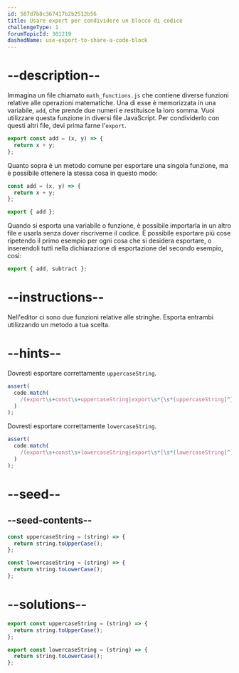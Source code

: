 ```yaml
---
id: 587d7b8c367417b2b2512b56
title: Usare export per condividere un blocco di codice
challengeType: 1
forumTopicId: 301219
dashedName: use-export-to-share-a-code-block
---
```


# --description--

Immagina un file chiamato `math_functions.js` che contiene diverse funzioni relative alle operazioni matematiche. Una di esse è memorizzata in una variabile, `add`, che prende due numeri e restituisce la loro somma. Vuoi utilizzare questa funzione in diversi file JavaScript. Per condividerlo con questi altri file, devi prima farne l'`export`.

```js
export const add = (x, y) => {
  return x + y;
};
```

Quanto sopra è un metodo comune per esportare una singola funzione, ma è possibile ottenere la stessa cosa in questo modo:

```js
const add = (x, y) => {
  return x + y;
};

export { add };
```

Quando si esporta una variabile o funzione, è possibile importarla in un altro file e usarla senza dover riscriverne il codice. È possibile esportare più cose ripetendo il primo esempio per ogni cosa che si desidera esportare, o inserendoli tutti nella dichiarazione di esportazione del secondo esempio, così:

```js
export { add, subtract };
```

# --instructions--

Nell'editor ci sono due funzioni relative alle stringhe. Esporta entrambi utilizzando un metodo a tua scelta.

# --hints--

Dovresti esportare correttamente `uppercaseString`.

```js
assert(
  code.match(
    /(export\s+const\s+uppercaseString|export\s*{\s*(uppercaseString[^}]*|[^,]*,\s*uppercaseString\s*)})/g
  )
);
```

Dovresti esportare correttamente `lowercaseString`.

```js
assert(
  code.match(
    /(export\s+const\s+lowercaseString|export\s*{\s*(lowercaseString[^}]*|[^,]*,\s*lowercaseString\s*)})/g
  )
);
```

# --seed--

## --seed-contents--

```js
const uppercaseString = (string) => {
  return string.toUpperCase();
};

const lowercaseString = (string) => {
  return string.toLowerCase();
};
```

# --solutions--

```js
export const uppercaseString = (string) => {
  return string.toUpperCase();
};

export const lowercaseString = (string) => {
  return string.toLowerCase();
};
```
